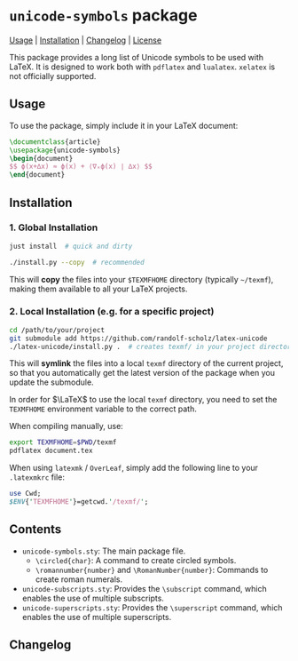 # `unicode-symbols` package

[Usage](#usage) | [Installation](#installation) | [Changelog](CHANGELOG.md) | [License](LICENSE)

This package provides a long list of Unicode symbols to be used with LaTeX.
It is designed to work both with `pdflatex` and `lualatex`. `xelatex` is not officially supported.

## Usage

To use the package, simply include it in your LaTeX document:

```tex
\documentclass{article}
\usepackage{unicode-symbols}
\begin{document}
$$ ϕ(x+∆x) ≈ ϕ(x) + ⟨∇ₓϕ(x) ∣ ∆x⟩ $$
\end{document}
```

## Installation

### 1. Global Installation

```bash
just install  # quick and dirty
```

```bash
./install.py --copy  # recommended
```

This will **copy** the files into your `$TEXMFHOME` directory (typically `~/texmf`), making them available to all your LaTeX projects.

### 2. Local Installation (e.g. for a specific project)

```bash
cd /path/to/your/project
git submodule add https://github.com/randolf-scholz/latex-unicode
./latex-unicode/install.py .  # creates texmf/ in your project directory
```

This will **symlink** the files into a local `texmf` directory of the current project,
so that you automatically get the latest version of the package when you update the submodule.

In order for $\LaTeX$ to use the local `texmf` directory, you need to set the `TEXMFHOME` environment variable to the correct path.

When compiling manually, use:

```bash
export TEXMFHOME=$PWD/texmf
pdflatex document.tex
```

When using `latexmk` / `OverLeaf`, simply add the following line to your `.latexmkrc` file:

```perl
use Cwd;
$ENV{'TEXMFHOME'}=getcwd.'/texmf/';
```

## Contents

- `unicode-symbols.sty`: The main package file.
  - `\circled{char}`: A command to create circled symbols.
  - `\romannumber{number}` and `\RomanNumber{number}`: Commands to create roman numerals.
- `unicode-subscripts.sty`: Provides the `\subscript` command, which enables the use of multiple subscripts.
- `unicode-superscripts.sty`: Provides the `\superscript` command, which enables the use of multiple superscripts.

## Changelog
